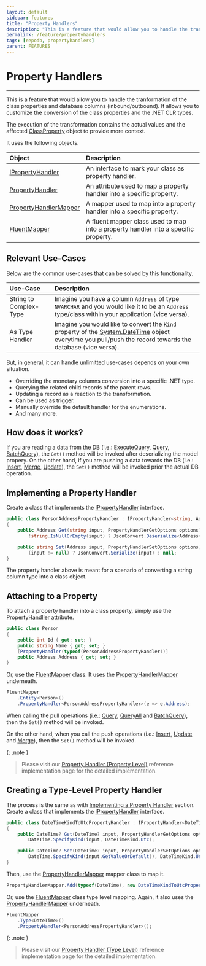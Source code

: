 ```yaml
---
layout: default
sidebar: features
title: "Property Handlers"
description: "This is a feature that would allow you to handle the tranformation of the class properties and database columns (inbound/outbound)."
permalink: /feature/propertyhandlers
tags: [repodb, propertyhandlers]
parent: FEATURES
---
```


# Property Handlers

---

This is a feature that would allow you to handle the tranformation of the class properties and database columns (inbound/outbound). It allows you to customize the conversion of the class properties and the .NET CLR types.

The execution of the transformation contains the actual values and the affected [ClassProperty](/class/classproperty) object to provide more context.

It uses the following objects.

| Object | Description  | 
|:-------------|:-------------|
| [IPropertyHandler](/interface/ipropertyhandler) | An interface to mark your class as property handler. |
| [PropertyHandler](/attribute/propertyhandler) | An attribute used to map a property handler into a specific property. |
| [PropertyHandlerMapper](/mapper/propertyhandlermapper) | A mapper used to map into a property handler into a specific property. |
| [FluentMapper](/mapper/fluentmapper) | A fluent mapper class used to map into a property handler into a specific property. |

## Relevant Use-Cases

Below are the common use-cases that can be solved by this functionality.

| Use-Case | Description  | 
|:-------------|:-------------|
| String to Complex-Type | Imagine you have a column `Address` of type `NVARCHAR` and you would like it to be an `Address` type/class within your application (vice versa). |
| As Type Handler | Imagine you would like to convert the `Kind` property of the [System.DateTime](https://learn.microsoft.com/en-us/dotnet/api/system.datetime?view=net-7.0) object everytime you pull/push the record towards the database (vice versa). |

But, in general, it can handle unlimitted use-cases depends on your own situation.

- Overriding the monetary columns conversion into a specific .NET type.
- Querying the related child records of the parent rows.
- Updating a record as a reaction to the transformation.
- Can be used as trigger.
- Manually override the default handler for the enumerations.
- And many more.

## How does it works?

If you are reading a data from the DB (i.e.: [ExecuteQuery](/operation/executequery), [Query](/operation/query), [BatchQuery](/operation/batchquery)), the `Get()` method will be invoked after deserializing the model propery. On the other hand, if you are pushing a data towards the DB (i.e.: [Insert](/operation/insert), [Merge](/operation/merge), [Update](/operation/update)), the `Set()` method will be invoked prior the actual DB operation.

## Implementing a Property Handler

Create a class that implements the [IPropertyHandler](/interface/ipropertyhandler) interface.

```csharp
public class PersonAddressPropertyHandler : IPropertyHandler<string, Address>
{
    public Address Get(string input, PropertyHandlerGetOptions options) =>
        !string.IsNullOrEmpty(input) ? JsonConvert.Deserialize<Address>(input) : null;

    public string Set(Address input, PropertyHandlerSetOptions options) =>
        (input != null) ? JsonConvert.Serialize(input) : null;
}
```

The property handler above is meant for a scenario of converting a string column type into a class object.

## Attaching to a Property

To attach a property handler into a class property, simply use the [PropertyHandller](/attribute/propertyhandler) attribute.

```csharp
public class Person
{
    public int Id { get; set; }
    public string Name { get; set; }
    [PropertyHandler(typeof(PersonAddressPropertyHandler))]
    public Address Address { get; set; }
}
```

Or, use the [FluentMapper](/mapper/fluentmapper) class. It uses the [PropertyHandlerMapper](/mapper/propertyhandlermapper) underneath.

```csharp
FluentMapper
    .Entity<Person>()
    .PropertyHandler<PersonAddressPropertyHandler>(e => e.Address);
```

When calling the pull operations (i.e.: [Query](/operation/query), [QueryAll](/operation/queryall) and [BatchQuery](/operation/batchquery)), then the `Get()` method will be invoked.

On the other hand, when you call the push operations (i.e.: [Insert](/operation/insert), [Update](/operation/update) and [Merge](/operation/merge)), then the `Set()` method will be invoked. 

{: .note }
> Please visit our [Property Handler (Property Level)](/reference/propertyhandlerpropertylevel) reference implementation page for the detailed implementation.

## Creating a Type-Level Property Handler

The process is the same as with [Implementing a Property Handler](#implementing-a-property-handler) section. Create a class that implements the [IPropertyHandler](/interface/ipropertyhandler) interface.

```csharp
public class DateTimeKindToUtcPropertyHandler : IPropertyHandler<DateTime?, DateTime?>
{
    public DateTime? Get(DateTime? input, PropertyHandlerGetOptions options) =>
        DateTime.SpecifyKind(input, DateTimeKind.Utc);

    public DateTime? Set(DateTime? input, PropertyHandlerSetOptions options) =>
        DateTime.SpecifyKind(input.GetValueOrDefault(), DateTimeKind.Unspecified);
}
```

Then, use the [PropertyHandlerMapper](/mapper/propertyhandlermapper) mapper class to map it.

```csharp
PropertyHandlerMapper.Add(typeof(DateTime), new DateTimeKindToUtcPropertyHandler(), true);
```

Or, use the [FluentMapper](/mapper/fluentmapper) class type level mapping. Again, it also uses the [PropertyHandlerMapper](/mapper/propertyhandlermapper) underneath.

```csharp
FluentMapper
    .Type<DateTime>()
    .PropertyHandler<PersonAddressPropertyHandler>();
```

{: .note }
> Please visit our [Property Handler (Type Level)](/reference/propertyhandlertypelevel) reference implementation page for the detailed implementation.
